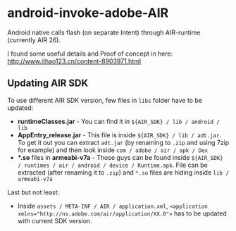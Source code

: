 # android-invoke-adobe-AIR

Android native calls flash (on separate Intent) through AIR-runtime (currently AIR 26).

I found some useful details and Proof of concept in here:
http://www.ithao123.cn/content-8903971.html

## Updating AIR SDK

To use different AIR SDK version, few files in `libs` folder have to be updated:
* **runtimeClasses.jar** - You can find it in `${AIR_SDK} / lib / android / lib`
* **AppEntry_release.jar** - This file is inside `${AIR_SDK} / lib / adt.jar`. To get it out you can extract `adt.jar` (by renaming to `.zip` and using 7zip for example) and then look inside `com / adobe / air / apk / Dex`
* **\*.so** files in **armeabi-v7a** - Those guys can be found inside `${AIR_SDK} / runtimes / air / android / device / Runtime.apk`. File can be extracted (after renaming it to `.zip`) and `*.so` files are hiding inside `lib / armeabi-v7a`

Last but not least:
* Inside `assets / META-INF / AIR / application.xml`, `<application xmlns="http://ns.adobe.com/air/application/XX.0">` has to be updated with current SDK version.